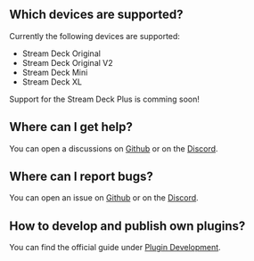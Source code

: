 ## Which devices are supported?
<!-- bot: devices -->
Currently the following devices are supported:

- Stream Deck Original
- Stream Deck Original V2
- Stream Deck Mini
- Stream Deck XL

Support for the Stream Deck Plus is comming soon!


## Where can I get help?
<!-- bot: help -->
You can open a discussions on [Github](https://github.com/StreamController/StreamController/discussions) or on the [Discord](https://discord.gg/MSyHM8TN3u).

## Where can I report bugs?
<!-- bot: bugs -->
You can open an issue on [Github](https://github.com/StreamController/StreamController/issues) or on the [Discord](https://discord.gg/MSyHM8TN3u).

## How to develop and publish own plugins?
<!-- bot: plugin_dev -->
You can find the official guide under [Plugin Development](plugin_dev/intro.md).